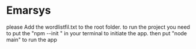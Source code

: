 # Emarsys
please Add the wordlistfil.txt to the root folder.
to run the project you need to put the "npm --init " in your terminal to initiate the app.
then put "node main" to run the app
